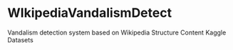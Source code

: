 # WIkipediaVandalismDetect
Vandalism detection system based on Wikipedia Structure Content Kaggle Datasets
